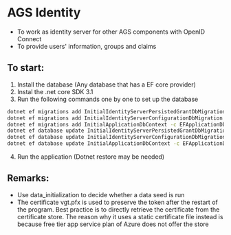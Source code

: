 ﻿# AGS Identity
- To work as  identity server for other AGS components with OpenID Connect
- To provide users' information, groups and claims

## To start:
1. Install the database (Any database that has a EF core provider)
2. Instal the .net core SDK 3.1
3. Run the following commands one by one to set up the database
``` sh
dotnet ef migrations add InitialIdentityServerPersistedGrantDbMigration -c PersistedGrantDbContext -o Migrations/IdentityServer/PersistedGrantDb
dotnet ef migrations add InitialIdentityServerConfigurationDbMigration -c ConfigurationDbContext -o Migrations/IdentityServer/ConfigurationDb
dotnet ef migrations add InitialApplicationDbContext -c EFApplicationDbContext -o Migrations/Application/EFApplicationDb
dotnet ef database update InitialIdentityServerPersistedGrantDbMigration -c  PersistedGrantDbContext
dotnet ef database update InitialIdentityServerConfigurationDbMigration -c ConfigurationDbContext
dotnet ef database update InitialApplicationDbContext -c EFApplicationDbContext
```
4. Run the application (Dotnet restore may be needed) 


## Remarks:
- Use data_initialization to decide whether a data seed is run
- The certificate vgt.pfx is used to preserve the token after the restart of the program. Best practice is to directly retrieve the certificate from the certificate store. The reason why it uses a static certificate file instead is because free tier app service plan of Azure does not offer the store